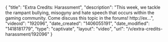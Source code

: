 {
    "title": "Extra Credits: Harassment",
    "description": "This week, we tackle the rampant bullying, misogyny and hate speech that occurs within the gaming community. Come discuss this topic in the forums! http:\/\/ex...",
    "videoid": "192096",
    "date_created": "1406055191",
    "date_modified": "1418181779",
    "type": "captivate",
    "layout": "video",
    "url": "\/v\/extra-credits-harassment\/192096"
}